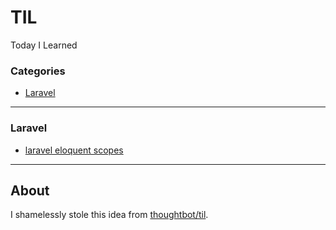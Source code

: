 # TIL
Today I Learned


### Categories

* [Laravel](#laravel)

---

### Laravel

- [laravel eloquent scopes](Laravel/eloquent-scopes.md)

---

## About

I shamelessly stole this idea from
[thoughtbot/til](https://github.com/jbranchaud/til).
